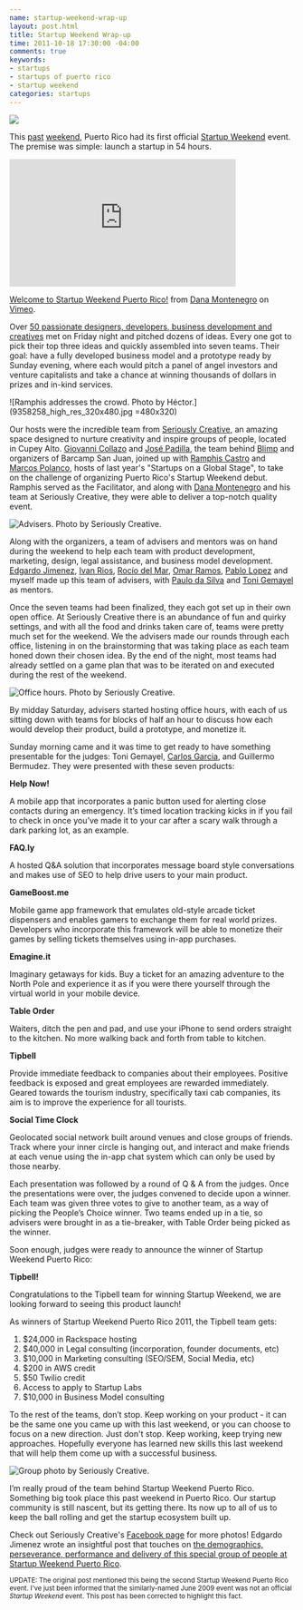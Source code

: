 ```yaml
---
name: startup-weekend-wrap-up
layout: post.html
title: Startup Weekend Wrap-up
time: 2011-10-18 17:30:00 -04:00
comments: true
keywords:
- startups
- startups of puerto rico
- startup weekend
categories: startups
---
```


![](swpr.jpg)

This [past](https://gowalla.com/stories/58EEE "Gowalla Story for Startup Weekend") [weekend](https://gowalla.com/stories/58b3L "Gowalla Story for Startup Weekend"), Puerto Rico had its first official [Startup Weekend](http://puertorico.startupweekend.org/ "Startup Weekend Puerto Rico") event. The premise was simple: launch a startup in 54 hours.

<iframe src="http://player.vimeo.com/video/30576475?title=0&amp;byline=0&amp;portrait=0" width="400" height="225" frameborder="0" webkitAllowFullScreen allowFullScreen></iframe><p><a href="http://vimeo.com/30576475">Welcome to Startup Weekend Puerto Rico!</a> from <a href="http://vimeo.com/user6506177">Dana Montenegro</a> on <a href="http://vimeo.com">Vimeo</a>.

Over [50 passionate designers, developers, business development and creatives](http://www.sellingbytes.com/2011/10/19/startup-weekend-puerto-rico-2011/) met on Friday night and pitched dozens of ideas. Every one got to pick their top three ideas and quickly assembled into seven teams. Their goal: have a fully developed business model and a prototype ready by Sunday evening, where each would pitch a panel of angel investors and venture capitalists and take a chance at winning thousands of dollars in prizes and in-kind services.

<!-- more -->

![Ramphis addresses the crowd. Photo by Héctor.](9358258_high_res_320x480.jpg =480x320)

Our hosts were the incredible team from [Seriously Creative](http://www.seriouslycreative.com/ "Seriously Creative"), an amazing space designed to nurture creativity and inspire groups of people, located in Cupey Alto. [Giovanni Collazo](http://www.twitter.com/gcollazo "@gcollazo") and [José Padilla](http://www.twitter.com/jpadilla_ "@jpadilla_"), the team behind [Blimp](http://getblimp.com/ "Blimp Project Management Software Re-thought.") and organizers of Barcamp San Juan, joined up with [Ramphis Castro](http://www.twitter.com/jramphis "@jramphis") and [Marcos Polanco](http://www.twitter.com/marcospolanco "@MarcosPolanco"), hosts of last year's "Startups on a Global Stage", to take on the challenge of organizing  Puerto Rico's Startup Weekend debut. Ramphis served as the Facilitator, and along with [Dana Montenegro](http://twitter.com/IdeasbyDanaM "Dana Montenegro") and his team at Seriously Creative, they were able to deliver a top-notch quality event.

![Advisers. Photo by Seriously Creative.](305758_10150318581997096_360473137095_8568155_1420951856_n.jpg)

Along with the organizers, a team of advisers and mentors was on hand during the weekend to help each team with product development, marketing, design, legal assistance, and business model development. [Edgardo Jimenez](http://www.sellingbytes.com), [Ivan Rios](http://www.ivanlegal.com), [Rocío del Mar](http://www.twitter.com/rociodelmar "@rociodelmar"), [Omar Ramos](http://www.twitter.com/sugar_coded), [Pablo Lopez](http://www.polsense.com) and myself made up this team of advisers, with [Paulo da Silva](http://twitter.com/paulothesilva "@paulothesilva") and [Toni Gemayel](http://twitter.com/TwoGiraffes "@TwoGiraffes") as mentors.

Once the seven teams had been finalized, they each got set up in their own open office. At Seriously Creative there is an abundance of fun and quirky settings, and with all the food and drinks taken care of, teams were pretty much set for the weekend. We the advisers made our rounds through each office, listening in on the brainstorming that was taking place as each team honed down their chosen idea. By the end of the night, most teams had already settled on a game plan that was to be iterated on and executed during the rest of the weekend.

![Office hours. Photo by Seriously Creative.](317392_10150318505832096_360473137095_8567692_1220038347_n.jpg)

By midday Saturday, advisers started hosting office hours, with each of us sitting down with teams for blocks of half an hour to discuss how each would develop their product, build a prototype, and monetize it.

Sunday morning came and it was time to get ready to have something presentable for the judges: Toni Gemayel, [Carlos Garcia](http://twitter.com/carlosnobox "@carlosnobox"), and Guillermo Bermudez. They were presented with these seven products:

**Help Now!**

A mobile app that incorporates a panic button used for alerting close contacts during an emergency. It’s timed location tracking kicks in if you fail to check in once you’ve made it to your car after a scary walk through a dark parking lot, as an example.

**FAQ.ly**

A hosted Q&A solution that incorporates message board style conversations and makes use of SEO to help drive users to your main product.

**GameBoost.me**

Mobile game app framework that emulates old-style arcade ticket dispensers and enables gamers to exchange them for real world prizes. Developers who incorporate this framework will be able to monetize their games by selling tickets themselves using in-app purchases.

**Emagine.it**

Imaginary getaways for kids. Buy a ticket for an amazing adventure to the North Pole and experience it as if you were there yourself through the virtual world in your mobile device.

**Table Order**

Waiters, ditch the pen and pad, and use your iPhone to send orders straight to the kitchen. No more walking back and forth from table to kitchen.

**Tipbell**

Provide immediate feedback to companies about their employees. Positive feedback is exposed and great employees are rewarded immediately. Geared towards the tourism industry, specifically taxi cab companies, its aim is to improve the experience for all tourists.

**Social Time Clock**

Geolocated social network built around venues and close groups of friends. Track where your inner circle is hanging out, and interact and make friends at each venue using the in-app chat system which can only be used by those nearby.

Each presentation was followed by a round of Q & A from the judges. Once the presentations were over, the judges convened to decide upon a winner. Each team was given three votes to give to another team, as a way of picking the People’s Choice winner. Two teams ended up in a tie, so advisers were brought in as a tie-breaker, with Table Order being picked as the winner.

Soon enough, judges were ready to announce the winner of Startup Weekend Puerto Rico:

**Tipbell!**

Congratulations to the Tipbell team for winning Startup Weekend, we are looking forward to seeing this product launch!

As winners of Startup Weekend Puerto Rico 2011, the Tipbell team gets:

1. $24,000 in Rackspace hosting
2. $40,000 in Legal consulting (incorporation, founder documents, etc)
3. $10,000 in Marketing consulting (SEO/SEM, Social Media, etc)
4. $200 in AWS credit
5. $50 Twilio credit
6. Access to apply to Startup Labs
7. $10,000 in Business Model consulting

To the rest of the teams, don’t stop. Keep working on your product - it can be the same one you came up with this last weekend, or you can choose to focus on a new direction. Just don't stop. Keep working, keep trying new approaches. Hopefully everyone has learned new skills this last weekend that will help them come up with a successful business.

![Group photo by Seriously Creative.](309526_10150321516137096_360473137095_8587818_1735842327_n.jpg)

I’m really proud of the team behind Startup Weekend Puerto Rico. Something big took place this past weekend in Puerto Rico. Our startup community is still nascent, but its getting there. Its now up to all of us to keep the ball rolling and get the startup ecosystem built up.

Check out Seriously Creative's [Facebook page](https://www.facebook.com/WeAreSeriouslyCreative) for more photos! Edgardo Jimenez wrote an insightful post that touches on [the demographics, perseverance, performance and delivery of this special group of people at Startup Weekend Puerto Rico](http://www.sellingbytes.com/2011/10/19/startup-weekend-puerto-rico-2011/).

<small>UPDATE: The original post mentioned this being the second Startup Weekend Puerto Rico event. I've just been informed that the similarly-named June 2009 event was not an official <i>Startup Weekend</i> event. This post has been corrected to highlight this fact.</small>
